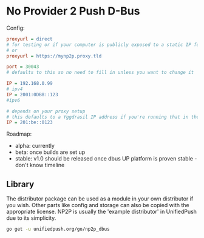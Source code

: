 # No Provider 2 Push D-Bus

Config:

```ini
proxyurl = direct
# for testing or if your computer is publicly exposed to a static IP for some reason (still not recommended because np2p doesn't support tls(https))
# or
proxyurl = https://mynp2p.proxy.tld

port = 30043
# defaults to this so no need to fill in unless you want to change it

IP = 192.168.0.99
# ipv4
IP = 2001:0DB8::123
#ipv6

# depends on your proxy setup
# this defaults to a Yggdrasil IP address if you're running that in the background
IP = 201:be::0123
```


Roadmap: 
- alpha: currently
- beta: once builds are set up
- stable: v1.0 should be released once dbus UP platform is proven stable - don't know timeline

## Library

The distributor package can be used as a module in your own distributor if you wish. Other parts like config and storage can also be copied with the appropriate license. NP2P is usually the 'example distributor' in UnifiedPush due to its simplicity.

```sh
go get -u unifiedpush.org/go/np2p_dbus
```
